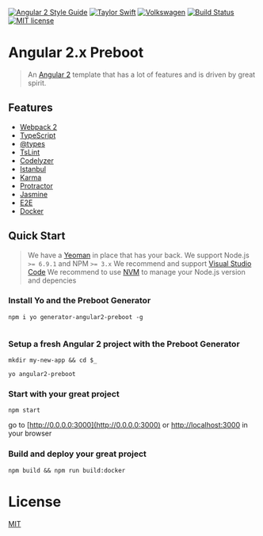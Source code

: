 [![Angular 2 Style Guide](https://mgechev.github.io/angular2-style-guide/images/badge.svg)](https://github.com/mgechev/angular2-style-guide)
[![Taylor Swift](https://img.shields.io/badge/secured%20by-taylor%20swift-brightgreen.svg)](https://twitter.com/SwiftOnSecurity)
[![Volkswagen](https://auchenberg.github.io/volkswagen/volkswargen_ci.svg?v=1)](https://github.com/auchenberg/volkswagen)
[![Build Status](https://travis-ci.org/katallaxie/angular2-preboot.svg?branch=master)](https://travis-ci.org/katallaxie/angular2-preboot)
[![MIT license](http://img.shields.io/badge/license-MIT-brightgreen.svg)](http://opensource.org/licenses/MIT)

# Angular 2.x Preboot

> An [Angular 2](https://angular.io) template that has a lot of features and is driven by great spirit.

## Features

* [Webpack 2](http://webpack.github.io/)
* [TypeScript](http://www.typescriptlang.org/)
* [@types](https://www.google.com/url?sa=t&rct=j&q=&esrc=s&source=web&cd=3&cad=rja&uact=8&ved=0ahUKEwjgjdrR7u_NAhUQ7GMKHXgpC4EQFggnMAI&url=https%3A%2F%2Fwww.npmjs.com%2F~types&usg=AFQjCNG2PFhwEo88JKo12mrw_4d0w1oNiA&sig2=N69zbO0yN8ET7v4KVCUOKA)
* [TsLint](http://palantir.github.io/tslint/)
* [Codelyzer](https://github.com/mgechev/codelyzer)
* [Istanbul](https://github.com/gotwarlost/istanbul)
* [Karma](https://karma-runner.github.io/)
* [Protractor](https://angular.github.io/protractor/)
* [Jasmine](https://github.com/jasmine/jasmine)
* [E2E](https://angular.github.io/protractor/#/faq#what-s-the-difference-between-karma-and-protractor-when-do-i-use-which-)
* [Docker](https://docker.io)

## Quick Start

> We have a [Yeoman](http://yeoman.io/generators/) in place that has your back.
> We support Node.js `>= 6.9.1` and NPM `>= 3.x` 
> We recommend and support [Visual Studio Code](https://code.visualstudio.com/)
> We recommend to use [NVM](https://github.com/creationix/nvm) to manage your Node.js version and depencies

### Install Yo and the Preboot Generator
```
npm i yo generator-angular2-preboot -g
  
```

### Setup a fresh Angular 2 project with the Preboot Generator
```
mkdir my-new-app && cd $_
```

```
yo angular2-preboot
```

### Start with your great project
```
npm start
```
go to [http://0.0.0.0:3000](http://0.0.0.0:3000) or [http://localhost:3000](http://localhost:3000) in your browser

### Build and deploy your great project
```
npm build && npm run build:docker
```

# License
 [MIT](/LICENSE)
